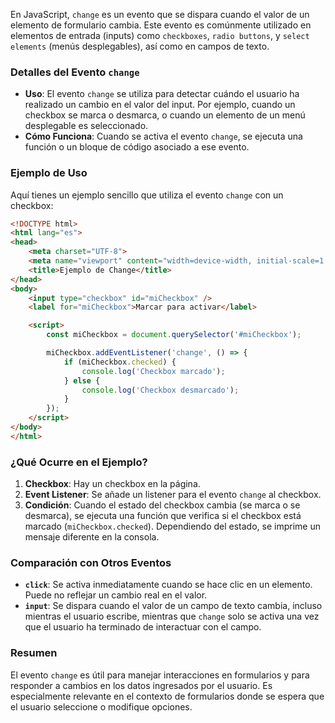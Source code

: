 En JavaScript, `change` es un evento que se dispara cuando el valor de un elemento de formulario cambia. Este evento es comúnmente utilizado en elementos de entrada (inputs) como `checkboxes`, `radio buttons`, y `select elements` (menús desplegables), así como en campos de texto.

### Detalles del Evento `change`

- **Uso**: El evento `change` se utiliza para detectar cuándo el usuario ha realizado un cambio en el valor del input. Por ejemplo, cuando un checkbox se marca o desmarca, o cuando un elemento de un menú desplegable es seleccionado.
- **Cómo Funciona**: Cuando se activa el evento `change`, se ejecuta una función o un bloque de código asociado a ese evento.

### Ejemplo de Uso

Aquí tienes un ejemplo sencillo que utiliza el evento `change` con un checkbox:

```html
<!DOCTYPE html>
<html lang="es">
<head>
    <meta charset="UTF-8">
    <meta name="viewport" content="width=device-width, initial-scale=1.0">
    <title>Ejemplo de Change</title>
</head>
<body>
    <input type="checkbox" id="miCheckbox" />
    <label for="miCheckbox">Marcar para activar</label>

    <script>
        const miCheckbox = document.querySelector('#miCheckbox');

        miCheckbox.addEventListener('change', () => {
            if (miCheckbox.checked) {
                console.log('Checkbox marcado');
            } else {
                console.log('Checkbox desmarcado');
            }
        });
    </script>
</body>
</html>
```

### ¿Qué Ocurre en el Ejemplo?

1. **Checkbox**: Hay un checkbox en la página.
2. **Event Listener**: Se añade un listener para el evento `change` al checkbox.
3. **Condición**: Cuando el estado del checkbox cambia (se marca o se desmarca), se ejecuta una función que verifica si el checkbox está marcado (`miCheckbox.checked`). Dependiendo del estado, se imprime un mensaje diferente en la consola.

### Comparación con Otros Eventos

- **`click`**: Se activa inmediatamente cuando se hace clic en un elemento. Puede no reflejar un cambio real en el valor.
- **`input`**: Se dispara cuando el valor de un campo de texto cambia, incluso mientras el usuario escribe, mientras que `change` solo se activa una vez que el usuario ha terminado de interactuar con el campo.

### Resumen

El evento `change` es útil para manejar interacciones en formularios y para responder a cambios en los datos ingresados por el usuario. Es especialmente relevante en el contexto de formularios donde se espera que el usuario seleccione o modifique opciones.